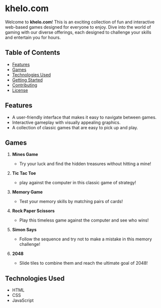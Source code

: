 # khelo.com

Welcome to **khelo.com**! This is an exciting collection of fun and interactive web-based games designed for everyone to enjoy. Dive into the world of gaming with our diverse offerings, each designed to challenge your skills and entertain you for hours.

## Table of Contents

- [Features](#features)
- [Games](#games)
- [Technologies Used](#technologies-used)
- [Getting Started](#getting-started)
- [Contributing](#contributing)
- [License](#license)

## Features

- A user-friendly interface that makes it easy to navigate between games.
- Interactive gameplay with visually appealing graphics.
- A collection of classic games that are easy to pick up and play.

## Games

1. **Mines Game**
   - Try your luck and find the hidden treasures without hitting a mine!

2. **Tic Tac Toe**
   - play against the computer in this classic game of strategy!

3. **Memory Game**
   - Test your memory skills by matching pairs of cards!

4. **Rock Paper Scissors**
   - Play this timeless game against the computer and see who wins!

5. **Simon Says**
   - Follow the sequence and try not to make a mistake in this memory challenge!
     
6. **2048**
   - Slide tiles to combine them and reach the ultimate goal of 2048!

## Technologies Used

- HTML
- CSS
- JavaScript
